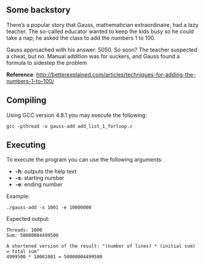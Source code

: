Some backstory
--------------

There’s a popular story that Gauss, mathematician extraordinaire, had a lazy teacher. The so-called educator wanted to keep the kids busy so he could take a nap; he asked the class to add the numbers 1 to 100.

Gauss approached with his answer: 5050. So soon? The teacher suspected a cheat, but no. Manual addition was for suckers, and Gauss found a formula to sidestep the problem

**Reference**: http://betterexplained.com/articles/techniques-for-adding-the-numbers-1-to-100/

Compiling
---------

Using GCC version 4.8.1 you may execute the following:
```
gcc -pthread -o gauss-add add_list_1_forloop.c
```

Executing
---------

To execute the program you can use the following arguments:
 - **-h**: outputs the help text
 - **-s**: starting number
 - **-e**: ending number

Example:
```
./gauss-add -s 1001 -e 10000000
```

Expected output:
```
Threads: 1000
Sum: 50000004499500

A shortened version of the result: "(number of lines) * (initial sum) = total sum"
4999500 * 10001001 = 50000004499500
```
